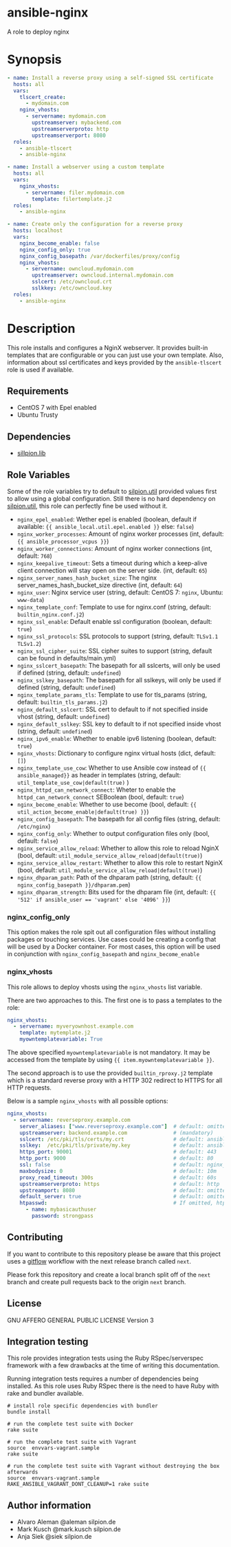 # ansible-nginx

A role to deploy nginx

# Synopsis

```yaml
- name: Install a reverse proxy using a self-signed SSL certificate
  hosts: all
  vars:
    tlscert_create:
      - mydomain.com
    nginx_vhosts:
      - servername: mydomain.com
        upstreamserver: mybackend.com
        upstreamserverproto: http
        upstreamserverport: 8080
  roles:
    - ansible-tlscert
    - ansible-nginx
```

```yaml
- name: Install a webserver using a custom template
  hosts: all
  vars:
    nginx_vhosts:
      - servername: filer.mydomain.com
        template: filertemplate.j2
  roles:
    - ansible-nginx
```

```yaml
- name: Create only the configuration for a reverse proxy
  hosts: localhost
  vars:
    nginx_become_enable: false
    nginx_config_only: true
    nginx_config_basepath: /var/dockerfiles/proxy/config
    nginx_vhosts:
      - servername: owncloud.mydomain.com
        upstreamserver: owncloud.internal.mydomain.com
        sslcert: /etc/owncloud.crt
        sslkkey: /etc/owncloud.key
  roles:
    - ansible-nginx
```

# Description

This role installs and configures a NginX webserver. It provides built-in templates that are configurable or
you can just use your own template. Also, information about ssl certificates and keys provided by the
``ansible-tlscert`` role is used if available.

## Requirements

* CentOS 7 with Epel enabled
* Ubuntu Trusty

## Dependencies

* [sillpion.lib](https://github.com/silpion/ansible-util)


## Role Variables

Some of the role variables try to default to [silpion.util][1] provided values first to allow using a global configuration.
Still there is no hard dependency on [silpion.util][1], this role can perfectly fine be used without it.

* ``nginx_epel_enabled``: Wether epel is enabled (boolean, default if available: ``{{ ansible_local.util.epel.enabled }}`` else: ``false``)
* ``nginx_worker_processes``: Amount of nginx worker processes (int, default: ``{{ ansible_processor_vcpus }}``)
* ``nginx_worker_connections``: Amount of nginx worker connections (int, default: ``768``)
* ``nginx_keepalive_timeout``: Sets a timeout during which a keep-alive client connection will stay open on the server side.  (int, default: ``65``)
* ``nginx_server_names_hash_bucket_size``: The nginx server_names_hash_bucket_size directive (int, default: ``64``)
* ``nginx_user``: Nginx service user (string, default: CentOS 7: ``nginx``, Ubuntu: ``www-data``)
* ``nginx_template_conf``: Template to use for nginx.conf (string, default: ``builtin_nginx.conf.j2``)
* ``nginx_ssl_enable``: Default enable ssl configuration (boolean, default: ``true``)
* ``nginx_ssl_protocols``: SSL protocols to support (string, default: ``TLSv1.1 TLSv1.2``)
* ``nginx_ssl_cipher_suite``: SSL cipher suites to support (string, default can be found in defaults/main.yml)
* ``nginx_sslcert_basepath``: The basepath for all sslcerts, will only be used if defined (string, default: ``undefined``)
* ``nginx_sslkey_basepath``: The basepath for all sslkeys, will only be used if defined (string, default: ``undefined``)
* ``nginx_template_params_tls``: Template to use for tls_params (string, default: ``builtin_tls_params.j2``)
* ``nginx_default_sslcert``: SSL cert to default to if not specified inside vhost (string, default: ``undefined``)
* ``nginx_default_sslkey``: SSL key to default to if not specified inside vhost (string, default: ``undefined``)
* ``nginx_ipv6_enable``: Whether to enable ipv6 listening (boolean, default: ``true``)
* ``nginx_vhosts``: Dictionary to configure nginx virtual hosts (dict, default: ``[]``)
* ``nginx_template_use_cow``: Whether to use Ansible cow instead of ``{{ ansible_managed}}`` as header in templates (string, default: ``util_template_use_cow|default(true)`` )
* ``nginx_httpd_can_network_connect``: Wheter to enable the ``httpd_can_network_connect`` SEBoolean (bool, default: ``true``)
* ``nginx_become_enable``: Whether to use become (bool, default: ``{{ util_action_become_enable|default(true) }}``)
* ``nginx_config_basepath``: The basepath for all config files (string, default: ``/etc/nginx``)
* ``nginx_config_only``: Whether to output configuration files only (bool, default: ``false``)
* ``nginx_service_allow_reload``: Whether to allow this role to reload NginX (bool, default: ``util_module_service_allow_reload|default(true)``)
* ``nginx_service_allow_restart``: Whether to allow this role to restart NginX (bool, default: ``util_module_service_allow_reload|default(true)``)
* ``nginx_dhparam_path``: Path of the dhparam path (string, default: ``{{ nginx_config_basepath }}/dhparam.pem``)
* ``nginx_dhparam_strength``: Bits used for the dhparam file (int, default: ``{{ '512' if ansible_user == 'vagrant' else '4096' }}``)

### nginx_config_only

This option makes the role spit out all configuration files without installing packages or touching services.
Use cases could be creating a config that will be used by a Docker container.
For most cases, this option will be used in conjunction with ``nginx_config_basepath`` and ``nginx_become_enable``

### nginx_vhosts

This role allows to deploy vhosts using the ``nginx_vhosts`` list variable.

There are two approaches to this. The first one is to pass a templates to the role:

```yaml
nginx_vhosts:
  - servername: myveryownhost.example.com
    template: mytemplate.j2
    myowntemplatevariable: True
```

The above specified ``myowntemplatevariable`` is not mandatory. It may be accessed
from the template by using ``{{ item.myowntemplatevariable }}``.

The second approach is to use the provided ``builtin_rproxy.j2`` template which is
a standard reverse proxy with a HTTP 302 redirect to HTTPS for all HTTP requests.

Below is a sample ``nginx_vhosts`` with all possible options:

```yaml
nginx_vhosts:
  - servername: reverseproxy.example.com
    server_aliases: ["www.reverseproxy.example.com"]  # default: omitted
    upstreamserver: backend.example.com               # (mandatory)
    sslcert: /etc/pki/tls/certs/my.crt                # default: ansible_local['tlscert']['certs'][item['servername']]['crt']|default(nginx_default_sslcert)
    sslkey:  /etc/pki/tls/private/my.key              # default: ansible_local['tlscert']['certs'][item['servername']]['key']|default(nginx_default_sslkey)
    https_port: 90001                                 # default: 443
    http_port: 9000                                   # default: 80
    ssl: false                                        # default: nginx_ssl_enable
    maxbodysize: 0                                    # default: 10m
    proxy_read_timeout: 300s                          # default: 60s
    upstreamserverproto: https                        # default: http
    upstreamport: 8080                                # default: omitted
    default_server: true                              # default: omitted
    htpasswd:                                         # If omitted, htpasswd wont get configured
      - name: mybasicauthuser
        password: strongpass
```

## Contributing

If you want to contribute to this repository please be aware that this
project uses a [gitflow](http://nvie.com/posts/a-successful-git-branching-model/)
workflow with the next release branch called ``next``.

Please fork this repository and create a local branch split off of the ``next``
branch and create pull requests back to the origin ``next`` branch.

## License

GNU AFFERO GENERAL PUBLIC LICENSE Version 3

## Integration testing

This role provides integration tests using the Ruby RSpec/serverspec framework
with a few drawbacks at the time of writing this documentation.

Running integration tests requires a number of dependencies being
installed. As this role uses Ruby RSpec there is the need to have
Ruby with rake and bundler available.

    # install role specific dependencies with bundler
    bundle install

<!-- -->

    # run the complete test suite with Docker
    rake suite

<!-- -->

    # run the complete test suite with Vagrant
    source  envvars-vagrant.sample
    rake suite

    # run the complete test suite with Vagrant without destroying the box afterwards
    source  envvars-vagrant.sample
    RAKE_ANSIBLE_VAGRANT_DONT_CLEANUP=1 rake suite


## Author information

* Alvaro Aleman @aleman silpion.de
* Mark Kusch @mark.kusch silpion.de
* Anja Siek @siek silpion.de

[1]: https://github.com/silpion/ansible-util


<!-- vim: set nofen ts=4 sw=4 et: -->
